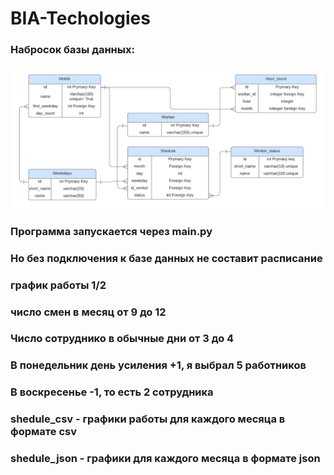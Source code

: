 # BIA-Techologies

### Набросок базы данных:
![database](static/base.png)
### Программа запускается через main.py
### Но без подключения к базе данных не составит расписание
### график работы 1/2
### число смен в месяц от 9 до 12
### Число сотруднико в обычные дни от 3 до 4
### В понедельник день усиления +1, я выбрал 5 работников
### В воскресенье -1, то есть 2 сотрудника
### shedule_csv - графики работы для каждого месяца в формате csv
### shedule_json - графики для каждого месяца в формате json
